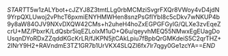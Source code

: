 $START$T5w1zALYbot+cJZYJ8Z3tmtLLg0rbMCMziSvgrFXQr8VWoy4vD4jdN9YrpQXLUwoj2vPhcT6pxmiENYHMWHen8snzPsGfIYbI8c5cDkv7wNKUP4b9y8aW84OJV9NXvDXQW42CMs+h2uheH4hoZxEGPGFGylG/QLXe3zvEqeZcrU+MZ/PbxrK/LdQsbr5iqEZLolxM1uO+Q6u/qeyvhMEQ55NMwxEgEUagDoUsqnDYoRDxZZqddKGcKrLR/fJKPN5jtCAkLpiu7fBpbQrGMKdeiS5C2qrTHZ+2INrY9H2+RAVndmE3TZ1GR7b1UrVKX4SLQZl6fx7lr7qgy0Ge1zcYA==$END$
